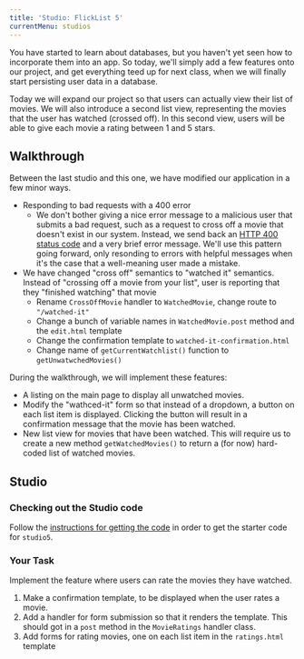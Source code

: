 ```yaml
---
title: 'Studio: FlickList 5'
currentMenu: studios
---
```


You have started to learn about databases, but you haven't yet seen how to incorporate them into an app. So today, we'll simply add a few features onto our project, and get everything teed up for next class, when we will finally start persisting user data in a database.

Today we will expand our project so that users can actually view their list of movies. We will also introduce a second list view, representing the movies that the user has watched (crossed off). In this second view, users will be able to give each movie a rating between 1 and 5 stars.

## Walkthrough

Between the last studio and this one, we have modified our application in a few minor ways.

- Responding to bad requests with a 400 error
	- We don't bother giving a nice error message to a malicious user that submits a bad request, such as a request to cross off a movie that doesn't exist in our system. Instead, we send back an [HTTP 400 status code][400errors] and a very brief error message. We'll use this pattern going forward, only resonding to errors with helpful messages when it's the case that a well-meaning user made a mistake.
- We have changed "cross off" semantics to "watched it" semantics. Instead of "crossing off a movie from your list", user is reporting that they "finished watching" that movie
	- Rename `CrossOffMovie` handler to `WatchedMovie`, change route to `"/watched-it"`
	- Change a bunch of variable names in `WatchedMovie.post` method and the `edit.html` template
	- Change the confirmation template to `watched-it-confirmation.html`
	- Change name of `getCurrentWatchlist()` function to `getUnwatwchedMovies()`

During the walkthrough, we will implement these features:

* A listing on the main page to display all unwatched movies.
* Modify the "wathced-it" form so that instead of a dropdown, a button on each list item is displayed. Clicking the button will result in a confirmation message that the movie has been watched.
* New list view for movies that have been watched. This will require us to create a new method `getWatchedMovies()` to return a (for now) hard-coded list of watched movies.

## Studio

### Checking out the Studio code

Follow the [instructions for getting the code][get-the-code] in order to get the starter code for `studio5`.

### Your Task

Implement the feature where users can rate the movies they have watched.

1. Make a confirmation template, to be displayed when the user rates a movie.
2. Add a handler for form submission so that it renders the template. This should got in a `post` method in the `MovieRatings` handler class.
3. Add forms for rating movies, one on each list item in the `ratings.html` template

[400errors]: https://en.wikipedia.org/wiki/List_of_HTTP_status_codes#4xx_Client_Error
[get-the-code]: ../getting-the-code/
